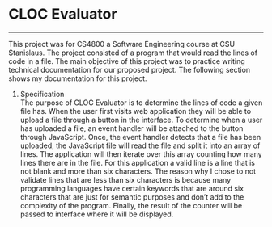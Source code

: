 <h1>CLOC Evaluator</h1>
<hr>
<p>
 This project was for CS4800 a Software Engineering course at CSU Stanislaus.  The project consisted of a program
 that would read the lines of code in a file.  The main objective of this project was to practice  writing technical documentation for our
 proposed project.  The following section shows my documentation for this project.
</p>

<ol>
 <li>
  Specification <br />
     The purpose of CLOC Evaluator is to determine the lines of code a given file has.    When the user first visits web application they will be able to upload a file through a button in the interface.  To determine when a user has uploaded a file, an event handler will be attached to the button through JavaScript.  Once, the event handler detects that a file has been uploaded, the JavaScript file will read the file and split it into an array of lines.  The application will then iterate over this array counting how many lines there are in the file.  For this application a valid line is a line that is not blank and more than six characters.  The reason why I chose to not validate lines that are less than six characters is because many programming languages have certain keywords that are around six characters that are just for semantic purposes and don’t add to the complexity of the program. Finally, the result of the counter will be passed to interface where it will be displayed.
 </li>
</ol>
